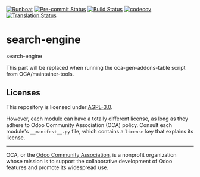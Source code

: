 
[![Runboat](https://img.shields.io/badge/runboat-Try%20me-875A7B.png)](https://runboat.odoo-community.org/builds?repo=OCA/search-engine&target_branch=18.0)
[![Pre-commit Status](https://github.com/OCA/search-engine/actions/workflows/pre-commit.yml/badge.svg?branch=18.0)](https://github.com/OCA/search-engine/actions/workflows/pre-commit.yml?query=branch%3A18.0)
[![Build Status](https://github.com/OCA/search-engine/actions/workflows/test.yml/badge.svg?branch=18.0)](https://github.com/OCA/search-engine/actions/workflows/test.yml?query=branch%3A18.0)
[![codecov](https://codecov.io/gh/OCA/search-engine/branch/18.0/graph/badge.svg)](https://codecov.io/gh/OCA/search-engine)
[![Translation Status](https://translation.odoo-community.org/widgets/search-engine-18-0/-/svg-badge.svg)](https://translation.odoo-community.org/engage/search-engine-18-0/?utm_source=widget)

<!-- /!\ do not modify above this line -->

# search-engine

search-engine

<!-- /!\ do not modify below this line -->

<!-- prettier-ignore-start -->

[//]: # (addons)

This part will be replaced when running the oca-gen-addons-table script from OCA/maintainer-tools.

[//]: # (end addons)

<!-- prettier-ignore-end -->

## Licenses

This repository is licensed under [AGPL-3.0](LICENSE).

However, each module can have a totally different license, as long as they adhere to Odoo Community Association (OCA)
policy. Consult each module's `__manifest__.py` file, which contains a `license` key
that explains its license.

----
OCA, or the [Odoo Community Association](http://odoo-community.org/), is a nonprofit
organization whose mission is to support the collaborative development of Odoo features
and promote its widespread use.
